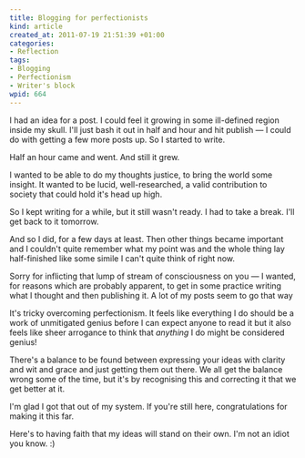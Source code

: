 ```yaml
--- 
title: Blogging for perfectionists
kind: article
created_at: 2011-07-19 21:51:39 +01:00
categories: 
- Reflection
tags: 
- Blogging
- Perfectionism
- Writer's block
wpid: 664
---
```

I had an idea for a post. I could feel it growing in some ill-defined region inside my skull. I'll just bash it out in half and hour and hit publish — I could do with getting a few more posts up. So I started to write.

Half an hour came and went. And still it grew.

I wanted to be able to do my thoughts justice, to bring the world some insight. It wanted to be lucid, well-researched, a valid contribution to society that could hold it's head up high.

So I kept writing for a while, but it still wasn't ready. I had to take a break. I'll get back to it tomorrow.

And so I did, for a few days at least. Then other things became important and I couldn't quite remember what my point was and the whole thing lay half-finished like some simile I can't quite think of right now.

Sorry for inflicting that lump of stream of consciousness on you — I wanted, for reasons which are probably apparent, to get in some practice writing what I thought and then publishing it. A lot of my posts seem to go that way

It's tricky overcoming perfectionism. It feels like everything I do should be a work of unmitigated genius before I can expect anyone to read it but it also feels like sheer arrogance to think that *anything* I do might be considered genius!

There's a balance to be found between expressing your ideas with clarity and wit and grace and just getting them out there. We all get the balance wrong some of the time, but it's by recognising this and correcting it that we get better at it.

I'm glad I got that out of my system. If you're still here, congratulations for making it this far.

Here's to having faith that my ideas will stand on their own. I'm not an idiot you know. :)
